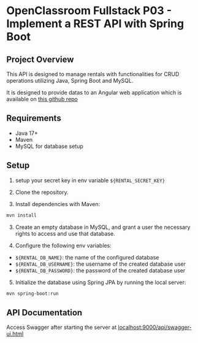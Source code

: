 # OpenClassroom Fullstack P03 - Implement a REST API with Spring Boot

## Project Overview

This API is designed to manage rentals with functionalities for CRUD operations utilizing Java, Spring Boot and MySQL.

It is designed to provide datas to an Angular web application which is available on [this github repo](https://github.com/OpenClassrooms-Student-Center/Developpez-le-back-end-en-utilisant-Java-et-Spring)

## Requirements

* Java 17+
* Maven
* MySQL for database setup


## Setup

1. setup your secret key in env variable `${RENTAL_SECRET_KEY}`

1. Clone the repository.
2. Install dependencies with Maven:

```bash
mvn install
```

3. Create an empty database in MySQL, and grant a user the necessary rights to access and use that database.

4. Configure the following env variables:

* `${RENTAL_DB_NAME}`: the name of the configured database
* `${RENTAL_DB_USERNAME}`: the username of the created database user
* `${RENTAL_DB_PASSWORD}`: the password of the created database user

5. Initialize the database using Spring JPA by running the local server:

```bash
mvn spring-boot:run
```

## API Documentation

Access Swagger after starting the server at [localhost:9000/api/swagger-ui.html](http://localhost:9000/api/swagger-ui.html)